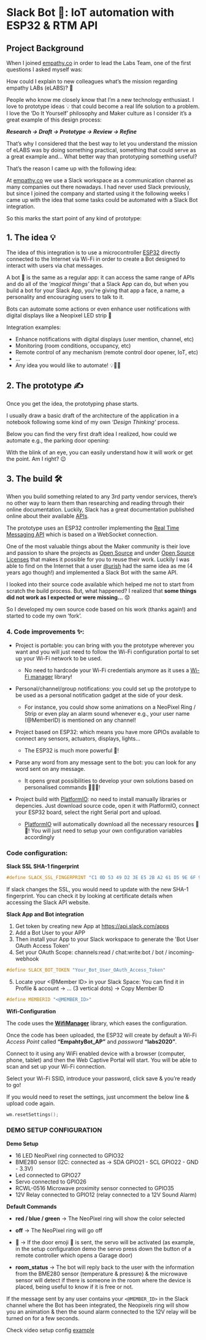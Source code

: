 # Slack Bot 🤖: IoT automation with ESP32 & RTM API

## Project Background

When I joined [empathy.co](https://www.empathy.co/) in order to lead the Labs Team, one of the first questions I asked myself was: 

How could I explain to new colleagues what’s the mission regarding empathy LABs (eLABS)? 🤔

People who know me closely know that I’m a new technology enthusiast. I love to prototype ideas 💡 that could become a real life solution to a problem. I love the ‘Do It Yourself’ philosophy and Maker culture as I consider it’s a great example of this design process: 

***Research → Draft → Prototype → Review → Refine***

That’s why I considered that the best way to let you understand the mission of eLABS was by doing something practical, something that could serve as a great example and... What better way than prototyping something useful?

That’s the reason I came up with the following idea:

At [empathy.co](https://www.empathy.co/) we use a Slack workspace as a communication channel as many companies out there nowadays. I had never used Slack previously, but since I joined the company and started using it the following weeks I came up with the idea that some tasks could be automated with a Slack Bot integration.

So this marks the start point of any kind of prototype: 

## 1. The idea 💡

The idea of this integration is to use a microcontroller [ESP32](https://www.espressif.com/en/products/devkits/esp32-devkitc/overview) directly connected to the Internet via Wi-Fi in order to create a Bot designed to interact with users via chat messages. 

A bot 🤖 is the same as a regular app: it can access the same range of APIs and do all of the *‘magical things’* that a Slack App can do, but when you build a bot for your Slack App, you're giving that app a face, a name, a personality and encouraging users to talk to it.

Bots can automate some actions or even enhance user notifications with digital displays like a Neopixel LED strip 🌈

Integration examples:

* Enhance notifications with digital displays (user mention, channel, etc)
* Monitoring (room conditions, occupancy, etc)
* Remote control of any mechanism (remote control door opener, IoT, etc)
* ...
* Any idea you would like to automate! 💡🤔💭

## 2. The prototype ✍️

Once you get the idea, the prototyping phase starts. 

I usually draw a basic draft of the architecture of the application in a notebook following some kind of my own *‘Design Thinking’* process.

Below you can find the very first draft idea I realized, how could we automate e.g., the parking door opening:

With the blink of an eye, you can easily understand how it will work or get the point. Am I right? 😉

## 3. The build 🛠️

When you build something related to any 3rd party vendor services, there’s no other way to learn them than researching and reading through their online documentation. Luckily, Slack has a great documentation published online about their available [APIs](https://api.slack.com/start).

The prototype uses an ESP32 controller implementing the [Real Time Messaging API](https://api.slack.com/rtm) which is based on a WebSocket connection.

One of the most valuable things about the Maker community is their love and passion to share the projects as [Open Source](https://opensource.com/resources/what-open-source) and under [Open Source Licenses](https://opensource.org/licenses) that makes it possible for you to reuse their work. Luckily I was able to find on the Internet that a user [@urish](https://github.com/urish) had the same idea as me (4 years ago though!) and implemented a Slack Bot with the same API.

I looked into their source code available which helped me not to start from scratch the build process. But, what happened? I realized that **some things did not work as I expected or were missing…** 😟

So I developed my own source code based on his work (thanks again!) and started to code my own ‘fork’.

### 4. Code improvements ✨:

- Project is portable: you can bring with you the prototype wherever you want and you will just need to follow the Wi-Fi configuration portal to set up your Wi-Fi network to be used.

    - No need to hardcode your Wi-Fi credentials anymore as it uses a [Wi-Fi manager](https://github.com/tzapu/WiFiManager) library!

- Personal/channel/group notifications: you could set up the prototype to be used as a personal notification gadget at the side of your desk. 

    - For instance, you could show some animations on a NeoPixel Ring / Strip or even play an alarm sound whenever e.g., your user name (@MemberID) is mentioned on any channel!

- Project based on ESP32: which means you have more GPIOs available to connect any sensors, actuators, displays, lights...

    - The ESP32 is much more powerful 💪!

- Parse any word from any message sent to the bot: you can look for any word sent on any message. 

    - It opens great possibilities to develop your own solutions based on personalised commands 🤔💡💭!

- Project build with [PlatformIO](https://platformio.org/): no need to install manually libraries or depencies. Just download source code, open it with PlatformIO, connect your ESP32 board, select the right Serial port and upload.

    - [PlatformIO](https://docs.platformio.org/en/latest/integration/ide/vscode.html#installation) will automatically download all the necessary resources 🎩✨! You will just need to setup your own configuration variables accordingly


### Code configuration:

**Slack SSL SHA-1 fingerprint**

```c++
#define SLACK_SSL_FINGERPRINT "C1 0D 53 49 D2 3E E5 2B A2 61 D5 9E 6F 99 0D 3D FD 8B B2 B3"
```
If slack changes the SSL, you would need to update with the new SHA-1 fingerprint. You can check it by looking at certificate details when accessing the Slack API website. 

**Slack App and Bot integration**

1) Get token by creating new App at https://api.slack.com/apps
2) Add a Bot User to your APP
3) Then install your App to your Slack workspace to generate the 'Bot User OAuth Access Token'
4) Set your OAuth Scope: channels:read / chat:write:bot / bot / incoming-webhook
```c++
#define SLACK_BOT_TOKEN "Your_Bot_User_OAuth_Access_Token"
```
5) Locate your <@Member ID> in your Slack Space:
You can find it in Profile & account -> ... (3 vertical dots) -> Copy Member ID
```c++
#define MEMBERID "<@MEMBER_ID>"
```
**Wifi-Configuration**

The code uses the **[WifiManager](https://github.com/tzapu/WiFiManager)** library, which eases the configuration.

Once the code has been uploaded, the ESP32 will create by default a Wi-Fi *Access Point* called **“EmpahtyBot_AP”** and *password* **“labs2020”**.

Connect to it using any WiFi enabled device with a browser (computer, phone, tablet) and then the Web Captive Portal will start. You will be able to scan and set up your Wi-Fi connection.

Select your Wi-Fi SSID, introduce your password, click save & you’re ready to go!

If you would need to reset the settings, just uncomment the below line & upload code again.
```c++
wm.resetSettings();
```

### DEMO SETUP CONFIGURATION

**Demo Setup**

- 16 LED NeoPixel ring connected to GPIO32
- BME280 sensor (I2C: connected as → SDA GPIO21 - SCL GPIO22 - GND - 3.3V)
- Led connected to GPIO27
- Servo connected to GPIO26
- RCWL-0516 Microwave proximity sensor connected to GPIO35
- 12V Relay connected to GPIO12 (relay connected to a 12V Sound Alarm)

**Default Commands**

- **red / blue / green** →  The NeoPixel ring will show the color selected

- **off** →  The NeoPixel ring will go off

- **:door:** →  If the door emoji 🚪 is sent, the servo will be activated (as example, in the setup configuration demo the servo press down the button of a remote controller which opens a Garage door)

 - **room_status** → The bot will reply back to the user with the information from the BME280 sensor (temperature & pressure) & the microwave sensor will detect if there is someone in the room where the device is placed, being useful to know if it is free or not.

If the message sent by any user contains your ```<@MEMBER_ID>``` in the Slack channel where the Bot has been integrated, the Neopixels ring will show you an animation & then the sound alarm connected to the 12V relay will be turned on for a few seconds.

Check video setup config [example](https://twitter.com/AlexCorvis84/status/1251226999315738626?s=20)

